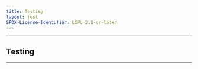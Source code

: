 ```yaml
---
title: Testing
layout: test
SPDX-License-Identifier: LGPL-2.1-or-later
---
```


---

##  Testing

<div class="container">
  <video-js id="my-video" class="vjs-fluid vjs-layout-medium" poster="https://media.discordapp.net/attachments/1074079942792462478/1082014257161457774/20230306_025643.jpg" preload="auto" controls="controls" data-setup='{}'>
    <source src="https://assets.afcdn.com/video49/20210722/v_645516.m3u8" type="application/x-mpegURL" />
  </video-js>
</div>

---
